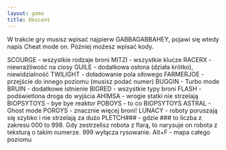```yaml
---
layout: game
title: Descent
---
```


W trakcie gry musisz wpisać najpierw GABBAGABBAHEY, pojawi 
się 
wtedy napis Cheat mode on. Później możesz wpisać kody.

SCOURGE 	- wszystkie rodzaje broni
MITZI 		- wszystkie klucze
RACERX 		- niewrażliwość na ciosy
GUILE 		- dodatkowa osłona (działa krótko), 
niewidzialność
TWILIGHT 	- doładowanie pola siłowego
FARMERJOE 	- przejście do innego poziomu (musisz podać 
numer)
BUGGIN 		- Turbo mode
BRUIN 		- dodatkowe istnienie
BIGRED 		- wszystkie typy broni
FLASH 		- podświetlona droga do wyjścia
AHIMSA 		- wrogie statki nie strzelają
BIOPSYTOYS 	- bye bye reaktor
POBOYS 		- to co BIOPSYTOYS
ASTRAL 		- Ghost mode
PORGYS 		- znacznie więcej broni!
LUNACY 		- roboty poruszają się szybko i nie strzelają za 
dużo
PLETCH### 	- gdzie ### to liczba z zakresu 000 to 998. Gdy 
		  zestrzelisz robota z flarą, to narysuje on robota z 
		  teksturą o takim numerze. 999 wyłącza 
rysowanie.
Alt+F 		- mapa całego poziomu

